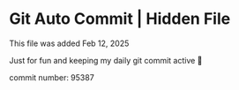# Git Auto Commit | Hidden File

This file was added Feb 12, 2025

Just for fun and keeping my daily git commit active 🤪

commit number: 95387
